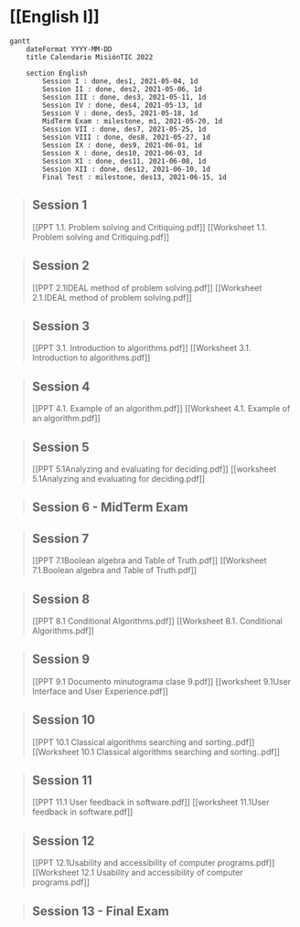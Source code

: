 # [[English I]]
``` mermaid
gantt
	dateFormat YYYY-MM-DD
	title Calendario MisiónTIC 2022
		
	section English
		Session I : done, des1, 2021-05-04, 1d
		Session II : done, des2, 2021-05-06, 1d
		Session III : done, des3, 2021-05-11, 1d
		Session IV : done, des4, 2021-05-13, 1d
		Session V : done, des5, 2021-05-18, 1d
		MidTerm Exam : milestone, m1, 2021-05-20, 1d
		Session VII : done, des7, 2021-05-25, 1d
		Session VIII : done, des8, 2021-05-27, 1d
		Session IX : done, des9, 2021-06-01, 1d
		Session X : done, des10, 2021-06-03, 1d
		Session XI : done, des11, 2021-06-08, 1d
		Session XII : done, des12, 2021-06-10, 1d
		Final Test : milestone, des13, 2021-06-15, 1d
```

> ## Session 1
> [[PPT 1.1. Problem solving and Critiquing.pdf]]
> [[Worksheet 1.1. Problem solving and Critiquing.pdf]]

> ## Session 2
> [[PPT 2.1IDEAL method of problem solving.pdf]]
> [[Worksheet 2.1.IDEAL method of problem solving.pdf]]

> ## Session 3
> [[PPT 3.1. Introduction to algorithms.pdf]]
> [[Worksheet 3.1. Introduction to algorithms.pdf]]

> ## Session 4
> [[PPT 4.1. Example of an algorithm.pdf]]
> [[Worksheet 4.1. Example of an algorithm.pdf]]

> ## Session 5
> [[PPT 5.1Analyzing and evaluating for deciding.pdf]]
> [[worksheet 5.1Analyzing and evaluating for deciding.pdf]]

> ## Session 6 - MidTerm Exam

> ## Session 7
> [[PPT 7.1Boolean algebra and Table of Truth.pdf]]
> [[Worksheet 7.1.Boolean algebra and Table of Truth.pdf]]

> ## Session 8
> [[PPT 8.1  Conditional Algorithms.pdf]]
> [[Worksheet 8.1. Conditional Algorithms.pdf]]

> ## Session 9
> [[PPT 9.1 Documento minutograma clase 9.pdf]]
> [[worksheet 9.1User Interface and User Experience.pdf]]

> ## Session 10
> [[PPT 10.1 Classical algorithms searching and sorting..pdf]]
> [[Worksheet 10.1 Classical algorithms searching and sorting..pdf]]

> ## Session 11
> [[PPT 11.1 User feedback in software.pdf]]
> [[worksheet 11.1User feedback in software.pdf]]

> ## Session 12
> [[PPT 12.1Usability and accessibility of computer programs.pdf]]
> [[Worksheet 12.1 Usability and accessibility of computer programs.pdf]]

> ## Session 13 - Final Exam
